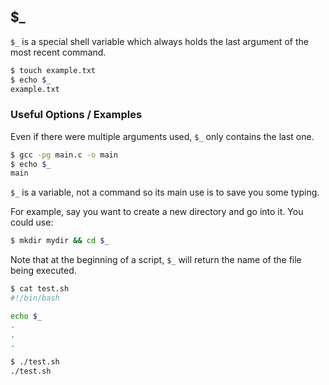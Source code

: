 ---
---

$\_
-----

`$_` is a special shell variable which always holds the last argument of the most recent command.

~~~ bash
$ touch example.txt
$ echo $_
example.txt
~~~

<!--more-->

### Useful Options / Examples

Even if there were multiple arguments used, `$_` only contains the last one.

~~~ bash
$ gcc -pg main.c -o main
$ echo $_
main
~~~

`$_` is a variable, not a command so its main use is to save you some typing.

For example, say you want to create a new directory and go into it. You could use:

~~~ bash
$ mkdir mydir && cd $_
~~~

Note that at the beginning of a script, `$_` will return the name of the file being executed.

~~~ bash
$ cat test.sh
#!/bin/bash

echo $_
.
.
.

$ ./test.sh
./test.sh
~~~

